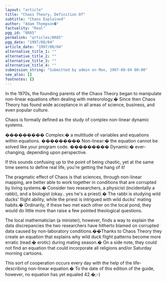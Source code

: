 ```yaml
---
layout: "article"
title: "Chaos Theory, Definition Of"
subtitle: "Chaos Explained"
author: "Adam Thompson�"
factuality: "Real"
pgg_id: "8R85"
permalink: "articles/8R85"
pgg_date: "1997/08/04"
article_date: "1997/08/04"
alternative_title_1: ""
alternative_title_2: ""
alternative_title_3: ""
alternative_title_4: ""
submission_string: "Submitted by admin on Mon, 1997-08-04 00:00"
see_also: []
footnotes: {}
---
```

<div>
<p>In the 1970s, the founding parents of the Chaos Theory began to manipulate non-linear equations often dealing with meteorology.� Since then Chaos Theory has found wide acceptance in all areas of science, business, and even popular culture.</p>
<p>Chaos is formally defined as the study of complex non-linear dynamic systems.</p>
<p>��������� Complex:� a multitude of variables and equations within equations. ��������� Non-linear:� the equation cannot be solved like your program code. ��������� Dynamic:� ever-changing, depending upon perspective.</p>
<p>If this sounds confusing up to the point of being chaotic, yet at the same time seems to define real life, you're getting the hang of it!</p>
<p>The pragmatic effect of Chaos is that sciences, through non-linear mapping, are better able to work together in conditions that are corrupted by living systems.� Consider two researchers, a physicist (incidentally a rabbi), and a biologist (okay.. yes he's a priest).� The rabbi is studying wild ducks' flight ability, while the priest is intrigued with wild ducks' mating habits.� Ordinarily, if these two met each other on the local pond, they would do little more than raise a few pointed theological questions.</p>
<p>The local mathematician (a minister), however, finds a way to explain the data discrepancies the two researchers have hitherto blamed on corrupted data caused by non-laboratory conditions.��Thanks to Chaos Theory they create an equation that explains why wild duck flight patterns become more erratic (read:� erotic) during mating season.� On a side note, they could not find an equation that could incorporate all religions and/or Saturday morning cartoons.</p>
<p>This sort of cooperation occurs every day with the help of the life-describing non-linear equation.� To the date of this edition of the guide, however, no equation has yet equaled 42.�;-) <!--Amazon_CLS_IM_END--></p>
</div>

